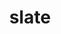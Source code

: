 ---
title: "slate"
layout: cache
categories: [package, v0.18.0]
meta: {"versions": ["2021.05.02"], "compilers": ["gcc@=7.5.0"], "oss": ["ubuntu18.04"], "platforms": ["linux"], "targets": ["x86_64"], "stacks": ["e4s", "root"], "num_specs": 2, "num_specs_by_stack": {"root": 2, "e4s": 2}}
spec_details: [{"hash": "pl4ch65rmg2yhz4tai35rrahfsvo57xa", "compiler": "gcc@=7.5.0", "versions": ["2021.05.02"], "os": "ubuntu18.04", "platform": "linux", "target": "x86_64", "variants": ["build_type=RelWithDebInfo", "+cuda", "cuda_arch=70", "~ipo", "+mpi", "+openmp", "~rocm", "+shared"], "stacks": ["root", "e4s"], "size": "-", "tarball": "https://binaries.spack.io/releases/v0.18.0/build_cache/linux-ubuntu18.04-x86_64/gcc-7.5.0/slate-2021.05.02/linux-ubuntu18.04-x86_64-gcc-7.5.0-slate-2021.05.02-pl4ch65rmg2yhz4tai35rrahfsvo57xa.spack"}, {"hash": "w6xgjwv5brxwkow3tmcc5ucmtzwvmxzh", "compiler": "gcc@=7.5.0", "versions": ["2021.05.02"], "os": "ubuntu18.04", "platform": "linux", "target": "x86_64", "variants": ["build_type=RelWithDebInfo", "~cuda", "~ipo", "+mpi", "+openmp", "~rocm", "+shared"], "stacks": ["root", "e4s"], "size": "-", "tarball": "https://binaries.spack.io/releases/v0.18.0/build_cache/linux-ubuntu18.04-x86_64/gcc-7.5.0/slate-2021.05.02/linux-ubuntu18.04-x86_64-gcc-7.5.0-slate-2021.05.02-w6xgjwv5brxwkow3tmcc5ucmtzwvmxzh.spack"}]
---